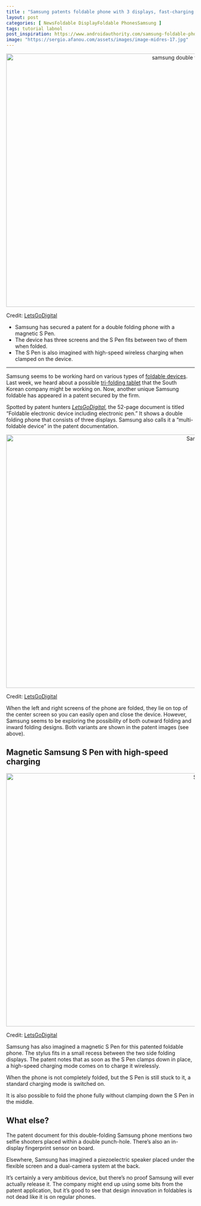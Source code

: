 ```yaml
---
title : "Samsung patents foldable phone with 3 displays, fast-charging magnetic S Pen"
layout: post
categories: [ NewsFoldable DisplayFoldable PhonesSamsung ]
tags: tutorial labnol
post_inspiration: https://www.androidauthority.com/samsung-foldable-phone-three-displays-magnetic-s-pen-1220587/
image: "https://sergio.afanou.com/assets/images/image-midres-17.jpg"
---
```


<p><html><body></p>
<p style="text-align: center;"><img class="size-large wp-image-1220590 noname aa-img" title="samsung double folding phone with magnetic S Pen patent render" src="https://cdn57.androidauthority.net/wp-content/uploads/2021/04/samsung-double-folding-phone-with-magnetic-S-Pen-patent-render-1200x675.jpg" alt="samsung double folding phone with magnetic S Pen patent render" width="1200" height="675" data-attachment-id="1220590" srcset="https://cdn57.androidauthority.net/wp-content/uploads/2021/04/samsung-double-folding-phone-with-magnetic-S-Pen-patent-render-1200x675.jpg 1200w, https://cdn57.androidauthority.net/wp-content/uploads/2021/04/samsung-double-folding-phone-with-magnetic-S-Pen-patent-render-300x170.jpg 300w, https://cdn57.androidauthority.net/wp-content/uploads/2021/04/samsung-double-folding-phone-with-magnetic-S-Pen-patent-render-768x432.jpg 768w, https://cdn57.androidauthority.net/wp-content/uploads/2021/04/samsung-double-folding-phone-with-magnetic-S-Pen-patent-render-16x9.jpg 16w, https://cdn57.androidauthority.net/wp-content/uploads/2021/04/samsung-double-folding-phone-with-magnetic-S-Pen-patent-render-32x18.jpg 32w, https://cdn57.androidauthority.net/wp-content/uploads/2021/04/samsung-double-folding-phone-with-magnetic-S-Pen-patent-render-28x16.jpg 28w, https://cdn57.androidauthority.net/wp-content/uploads/2021/04/samsung-double-folding-phone-with-magnetic-S-Pen-patent-render-56x32.jpg 56w, https://cdn57.androidauthority.net/wp-content/uploads/2021/04/samsung-double-folding-phone-with-magnetic-S-Pen-patent-render-64x36.jpg 64w, https://cdn57.androidauthority.net/wp-content/uploads/2021/04/samsung-double-folding-phone-with-magnetic-S-Pen-patent-render-712x400.jpg 712w, https://cdn57.androidauthority.net/wp-content/uploads/2021/04/samsung-double-folding-phone-with-magnetic-S-Pen-patent-render-1000x563.jpg 1000w, https://cdn57.androidauthority.net/wp-content/uploads/2021/04/samsung-double-folding-phone-with-magnetic-S-Pen-patent-render-792x446.jpg 792w, https://cdn57.androidauthority.net/wp-content/uploads/2021/04/samsung-double-folding-phone-with-magnetic-S-Pen-patent-render-1280x720.jpg 1280w, https://cdn57.androidauthority.net/wp-content/uploads/2021/04/samsung-double-folding-phone-with-magnetic-S-Pen-patent-render-840x472.jpg 840w, https://cdn57.androidauthority.net/wp-content/uploads/2021/04/samsung-double-folding-phone-with-magnetic-S-Pen-patent-render-1340x754.jpg 1340w, https://cdn57.androidauthority.net/wp-content/uploads/2021/04/samsung-double-folding-phone-with-magnetic-S-Pen-patent-render-770x433.jpg 770w, https://cdn57.androidauthority.net/wp-content/uploads/2021/04/samsung-double-folding-phone-with-magnetic-S-Pen-patent-render-356x200.jpg 356w, https://cdn57.androidauthority.net/wp-content/uploads/2021/04/samsung-double-folding-phone-with-magnetic-S-Pen-patent-render-675x380.jpg 675w, https://cdn57.androidauthority.net/wp-content/uploads/2021/04/samsung-double-folding-phone-with-magnetic-S-Pen-patent-render.jpg 1440w" sizes="(max-width: 1200px) 100vw, 1200px" /></p>
<div class="aa-img-source-credit">
<div class="aa-img-source-and-credit full">
<div class="aa-img-source text-right"><span>Credit:</span> <a rel="nofollow" class="img-credit-link" target="_blank" href="https://nl.letsgodigital.org/smartphones/samsung-galaxy-z-fold-s-pen-2021/">LetsGoDigital</a></div>
</div>
</div>
<div class="aa_tldr_text">
<ul>
<li>Samsung has secured a patent for a double folding phone with a magnetic S Pen.</li>
<li>The device has three screens and the S Pen fits between two of them when folded.</li>
<li>The S Pen is also imagined with high-speed wireless charging when clamped on the device.</li>
</ul>
</div><hr>
<p>Samsung seems to be working hard on various types of <a href="https://www.androidauthority.com/best-foldable-phones-922793/">foldable devices</a>. Last week, we heard about a possible <a href="https://www.androidauthority.com/samsung-galaxy-z-fold-tab-1218551/">tri-folding tablet</a> that the South Korean company might be working on. Now, another unique Samsung foldable has appeared in a patent secured by the firm.</p>
<p>Spotted by patent hunters <a href="https://nl.letsgodigital.org/smartphones/samsung-galaxy-z-fold-s-pen-2021/" target="_blank" rel="noopener"><em>LetsGoDigital</em></a>, the 52-page document is titled &#8220;Foldable electronic device including electronic pen.&#8221; It shows a double folding phone that consists of three displays. Samsung also calls it a &#8220;multi-foldable device&#8221; in the patent documentation.</p>
<p style="text-align: center;"><img class="size-large wp-image-1220589 noname aa-img" title="Samsung double folding phone patent" src="https://cdn57.androidauthority.net/wp-content/uploads/2021/04/Samsung-double-folding-phone-patent-1200x675.jpg" alt="Samsung double folding phone patent" width="1200" height="675" data-attachment-id="1220589" srcset="https://cdn57.androidauthority.net/wp-content/uploads/2021/04/Samsung-double-folding-phone-patent-1200x675.jpg 1200w, https://cdn57.androidauthority.net/wp-content/uploads/2021/04/Samsung-double-folding-phone-patent-300x170.jpg 300w, https://cdn57.androidauthority.net/wp-content/uploads/2021/04/Samsung-double-folding-phone-patent-768x432.jpg 768w, https://cdn57.androidauthority.net/wp-content/uploads/2021/04/Samsung-double-folding-phone-patent-1536x864.jpg 1536w, https://cdn57.androidauthority.net/wp-content/uploads/2021/04/Samsung-double-folding-phone-patent-16x9.jpg 16w, https://cdn57.androidauthority.net/wp-content/uploads/2021/04/Samsung-double-folding-phone-patent-32x18.jpg 32w, https://cdn57.androidauthority.net/wp-content/uploads/2021/04/Samsung-double-folding-phone-patent-28x16.jpg 28w, https://cdn57.androidauthority.net/wp-content/uploads/2021/04/Samsung-double-folding-phone-patent-56x32.jpg 56w, https://cdn57.androidauthority.net/wp-content/uploads/2021/04/Samsung-double-folding-phone-patent-64x36.jpg 64w, https://cdn57.androidauthority.net/wp-content/uploads/2021/04/Samsung-double-folding-phone-patent-712x400.jpg 712w, https://cdn57.androidauthority.net/wp-content/uploads/2021/04/Samsung-double-folding-phone-patent-1000x563.jpg 1000w, https://cdn57.androidauthority.net/wp-content/uploads/2021/04/Samsung-double-folding-phone-patent-792x446.jpg 792w, https://cdn57.androidauthority.net/wp-content/uploads/2021/04/Samsung-double-folding-phone-patent-1280x720.jpg 1280w, https://cdn57.androidauthority.net/wp-content/uploads/2021/04/Samsung-double-folding-phone-patent-840x472.jpg 840w, https://cdn57.androidauthority.net/wp-content/uploads/2021/04/Samsung-double-folding-phone-patent-1340x754.jpg 1340w, https://cdn57.androidauthority.net/wp-content/uploads/2021/04/Samsung-double-folding-phone-patent-770x433.jpg 770w, https://cdn57.androidauthority.net/wp-content/uploads/2021/04/Samsung-double-folding-phone-patent-356x200.jpg 356w, https://cdn57.androidauthority.net/wp-content/uploads/2021/04/Samsung-double-folding-phone-patent-675x380.jpg 675w, https://cdn57.androidauthority.net/wp-content/uploads/2021/04/Samsung-double-folding-phone-patent.jpg 1920w" sizes="(max-width: 1200px) 100vw, 1200px" /></p>
<div class="aa-img-source-credit">
<div class="aa-img-source-and-credit full">
<div class="aa-img-source text-right"><span>Credit:</span> <a rel="nofollow" class="img-credit-link" target="_blank" href="https://nl.letsgodigital.org/smartphones/samsung-galaxy-z-fold-s-pen-2021/">LetsGoDigital</a></div>
</div>
</div>
<p>When the left and right screens of the phone are folded, they lie on top of the center screen so you can easily open and close the device. However, Samsung seems to be exploring the possibility of both outward folding and inward folding designs. Both variants are shown in the patent images (see above).</p>
<h2>Magnetic Samsung S Pen with high-speed charging</h2>
<p style="text-align: center;"><img class="size-large wp-image-1220588 noname aa-img" title="Samsung magnetic S Pen Patent" src="https://cdn57.androidauthority.net/wp-content/uploads/2021/04/Samsung-magnetic-S-Pen-Patent-1200x675.jpg" alt="Samsung magnetic S Pen Patent" width="1200" height="675" data-attachment-id="1220588" srcset="https://cdn57.androidauthority.net/wp-content/uploads/2021/04/Samsung-magnetic-S-Pen-Patent-1200x675.jpg 1200w, https://cdn57.androidauthority.net/wp-content/uploads/2021/04/Samsung-magnetic-S-Pen-Patent-300x170.jpg 300w, https://cdn57.androidauthority.net/wp-content/uploads/2021/04/Samsung-magnetic-S-Pen-Patent-768x432.jpg 768w, https://cdn57.androidauthority.net/wp-content/uploads/2021/04/Samsung-magnetic-S-Pen-Patent-1536x864.jpg 1536w, https://cdn57.androidauthority.net/wp-content/uploads/2021/04/Samsung-magnetic-S-Pen-Patent-16x9.jpg 16w, https://cdn57.androidauthority.net/wp-content/uploads/2021/04/Samsung-magnetic-S-Pen-Patent-32x18.jpg 32w, https://cdn57.androidauthority.net/wp-content/uploads/2021/04/Samsung-magnetic-S-Pen-Patent-28x16.jpg 28w, https://cdn57.androidauthority.net/wp-content/uploads/2021/04/Samsung-magnetic-S-Pen-Patent-56x32.jpg 56w, https://cdn57.androidauthority.net/wp-content/uploads/2021/04/Samsung-magnetic-S-Pen-Patent-64x36.jpg 64w, https://cdn57.androidauthority.net/wp-content/uploads/2021/04/Samsung-magnetic-S-Pen-Patent-712x400.jpg 712w, https://cdn57.androidauthority.net/wp-content/uploads/2021/04/Samsung-magnetic-S-Pen-Patent-1000x563.jpg 1000w, https://cdn57.androidauthority.net/wp-content/uploads/2021/04/Samsung-magnetic-S-Pen-Patent-792x446.jpg 792w, https://cdn57.androidauthority.net/wp-content/uploads/2021/04/Samsung-magnetic-S-Pen-Patent-1280x720.jpg 1280w, https://cdn57.androidauthority.net/wp-content/uploads/2021/04/Samsung-magnetic-S-Pen-Patent-840x472.jpg 840w, https://cdn57.androidauthority.net/wp-content/uploads/2021/04/Samsung-magnetic-S-Pen-Patent-1340x754.jpg 1340w, https://cdn57.androidauthority.net/wp-content/uploads/2021/04/Samsung-magnetic-S-Pen-Patent-770x433.jpg 770w, https://cdn57.androidauthority.net/wp-content/uploads/2021/04/Samsung-magnetic-S-Pen-Patent-356x200.jpg 356w, https://cdn57.androidauthority.net/wp-content/uploads/2021/04/Samsung-magnetic-S-Pen-Patent-675x380.jpg 675w, https://cdn57.androidauthority.net/wp-content/uploads/2021/04/Samsung-magnetic-S-Pen-Patent.jpg 1920w" sizes="(max-width: 1200px) 100vw, 1200px" /></p>
<div class="aa-img-source-credit">
<div class="aa-img-source-and-credit full">
<div class="aa-img-source text-right"><span>Credit:</span> <a rel="nofollow" class="img-credit-link" target="_blank" href="https://nl.letsgodigital.org/smartphones/samsung-galaxy-z-fold-s-pen-2021/">LetsGoDigital</a></div>
</div>
</div>
<p>Samsung has also imagined a magnetic S Pen for this patented foldable phone. The stylus fits in a small recess between the two side folding displays. The patent notes that as soon as the S Pen clamps down in place, a high-speed charging mode comes on to charge it wirelessly.</p>
<p>When the phone is not completely folded, but the S Pen is still stuck to it, a standard charging mode is switched on.</p>
<p>It is also possible to fold the phone fully without clamping down the S Pen in the middle.</p>
<h2>What else?</h2>
<p>The patent document for this double-folding Samsung phone mentions two selfie shooters placed within a double punch-hole. There&#8217;s also an in-display fingerprint sensor on board.</p>
<p>Elsewhere, Samsung has imagined a piezoelectric speaker placed under the flexible screen and a dual-camera system at the back.</p>
<p>It&#8217;s certainly a very ambitious device, but there&#8217;s no proof Samsung will ever actually release it. The company might end up using some bits from the patent application, but it&#8217;s good to see that design innovation in foldables is not dead like it is on regular phones.</p>
</body></html></p>
